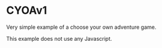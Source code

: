 # CYOAv1
Very simple example of a choose your own adventure game.

This example does not use any Javascript.